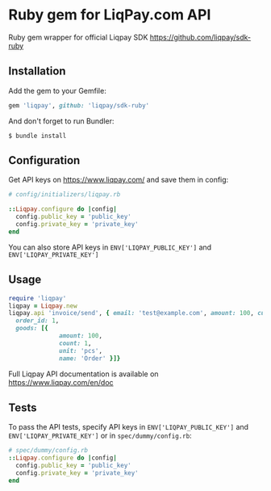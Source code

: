 # Ruby gem for LiqPay.com API

Ruby gem wrapper for official Liqpay SDK https://github.com/liqpay/sdk-ruby

## Installation

Add the gem to your Gemfile:

```ruby
gem 'liqpay', github: 'liqpay/sdk-ruby'
```

And don't forget to run Bundler:

```shell
$ bundle install
```

## Configuration

Get API keys on https://www.liqpay.com/ and save them in config:
 
```ruby
# config/initializers/liqpay.rb

::Liqpay.configure do |config|
  config.public_key = 'public_key'
  config.private_key = 'private_key'
end
```

You can also store API keys in `ENV['LIQPAY_PUBLIC_KEY']` and `ENV['LIQPAY_PRIVATE_KEY']`

## Usage

```ruby
require 'liqpay'
liqpay = Liqpay.new
liqpay.api 'invoice/send', { email: 'test@example.com', amount: 100, currency: 'UAH',
  order_id: 1,
  goods: [{
              amount: 100,
              count: 1,
              unit: 'pcs',
              name: 'Order' }]}
```

Full Liqpay API documentation is available on https://www.liqpay.com/en/doc

## Tests

To pass the API tests, specify API keys in `ENV['LIQPAY_PUBLIC_KEY']` and `ENV['LIQPAY_PRIVATE_KEY']`
or in `spec/dummy/config.rb`:

```ruby
# spec/dummy/config.rb
::Liqpay.configure do |config|
  config.public_key = 'public_key'
  config.private_key = 'private_key'
end
```





